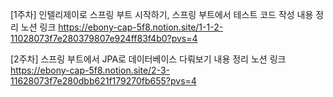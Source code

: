[1주차]
인텔리제이로 스프링 부트 시작하기, 스프링 부트에서 테스트 코드 작성
내용 정리 노션 링크
https://ebony-cap-5f8.notion.site/1-1-2-11028073f7e280379807e924ff83f4b0?pvs=4

[2주차]
스프링 부트에서 JPA로 데이터베이스 다뤄보기
내용 정리 노션 링크
https://ebony-cap-5f8.notion.site/2-3-11628073f7e280dbb621f179270fb655?pvs=4

